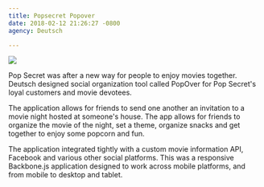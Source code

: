 ```yaml
---
title: Popsecret Popover
date: 2018-02-12 21:26:27 -0800
agency: Deutsch

---
```

![](/uploads/2018/02/13/target001.png)

Pop Secret was after a new way for people to enjoy movies together. Deutsch designed social organization tool called PopOver for Pop Secret's loyal customers and movie devotees.

The application allows for friends to send one another an invitation to a movie night hosted at someone's house. The app allows for friends to organize the movie of the night, set a theme, organize snacks and get together to enjoy some popcorn and fun.

The application integrated tightly with a custom movie information API, Facebook and various other social platforms. This was a responsive Backbone.js application designed to work across mobile platforms, and from mobile to desktop and tablet.